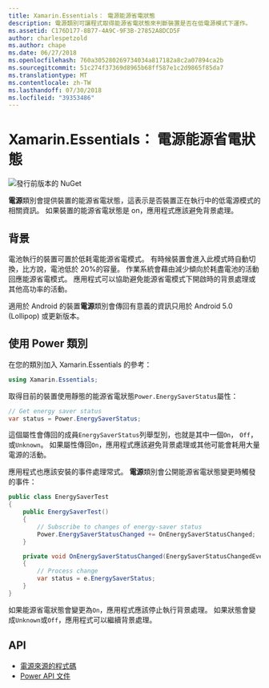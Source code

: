 ```yaml
---
title: Xamarin.Essentials： 電源能源省電狀態
description: 電源類別可讓程式取得能源省電狀態來判斷裝置是否在低電源模式下運作。
ms.assetid: C176D177-8B77-4A9C-9F3B-27852A8DCD5F
author: charlespetzold
ms.author: chape
ms.date: 06/27/2018
ms.openlocfilehash: 760a305280269734034a817182a8c2a07894ca2b
ms.sourcegitcommit: 51c274f37369d8965b68ff587e1c2d9865f85da7
ms.translationtype: MT
ms.contentlocale: zh-TW
ms.lasthandoff: 07/30/2018
ms.locfileid: "39353486"
---
```

# <a name="xamarinessentials-power-energy-saver-status"></a>Xamarin.Essentials： 電源能源省電狀態

![發行前版本的 NuGet](~/media/shared/pre-release.png)

**電源**類別會提供裝置的能源省電狀態，這表示是否裝置正在執行中的低電源模式的相關資訊。 如果裝置的能源省電狀態是 on，應用程式應該避免背景處理。

## <a name="background"></a>背景

電池執行的裝置可置於低耗電能源省電模式。 有時候裝置會進入此模式時自動切換，比方說，電池低於 20%的容量。 作業系統會藉由減少傾向於耗盡電池的活動回應能源省電模式。 應用程式可以協助避免能源省電模式下開啟時的背景處理或其他高功率的活動。

適用於 Android 的裝置**電源**類別會傳回有意義的資訊只用於 Android 5.0 (Lollipop) 或更新版本。

## <a name="using-the-power-class"></a>使用 Power 類別

在您的類別加入 Xamarin.Essentials 的參考：

```csharp
using Xamarin.Essentials;
```

取得目前的裝置使用靜態的能源省電狀態`Power.EnergySaverStatus`屬性：

```csharp
// Get energy saver status
var status = Power.EnergySaverStatus;
```

這個屬性會傳回的成員`EnergySaverStatus`列舉型別，也就是其中一個`On`， `Off`，或`Unknown`。 如果屬性傳回`On`，應用程式應該避免背景處理或其他可能會耗用大量電源的活動。

應用程式也應該安裝的事件處理常式。 **電源**類別會公開能源省電狀態變更時觸發的事件：

```csharp
public class EnergySaverTest
{
    public EnergySaverTest()
    {
        // Subscribe to changes of energy-saver status
        Power.EnergySaverStatusChanged += OnEnergySaverStatusChanged;
    }

    private void OnEnergySaverStatusChanged(EnergySaverStatusChangedEventArgs e)
    {
        // Process change
        var status = e.EnergySaverStatus;
    }
}
```

如果能源省電狀態會變更為`On`，應用程式應該停止執行背景處理。 如果狀態會變成`Unknown`或`Off`，應用程式可以繼續背景處理。

## <a name="api"></a>API

- [電源來源的程式碼](https://github.com/xamarin/Essentials/tree/master/Xamarin.Essentials/Power)
- [Power API 文件](xref:Xamarin.Essentials.Power)
